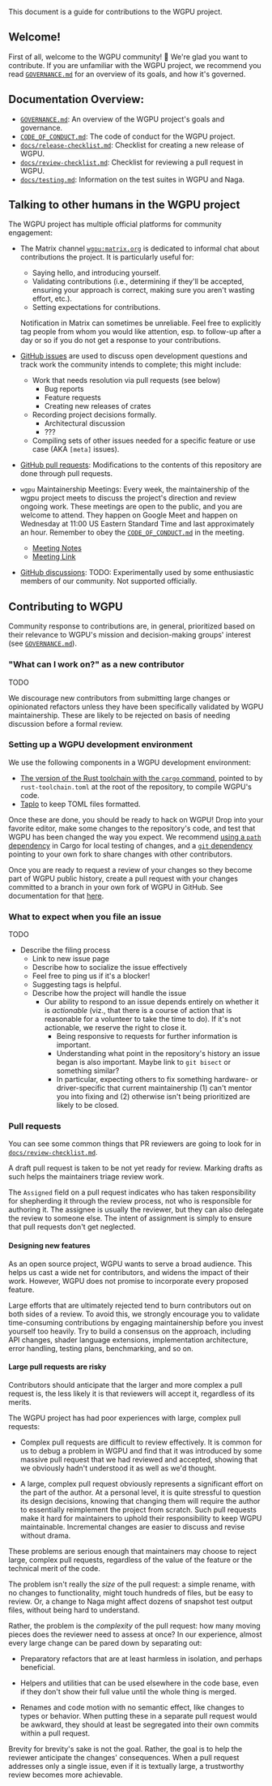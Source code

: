 This document is a guide for contributions to the WGPU project.

## Welcome!

First of all, welcome to the WGPU community! 👋 We're glad you want to
contribute. If you are unfamiliar with the WGPU project, we recommend you read
[`GOVERNANCE.md`] for an overview of its goals, and how it's governed.

## Documentation Overview:

- [`GOVERNANCE.md`]: An overview of the WGPU project's goals and governance.
- [`CODE_OF_CONDUCT.md`]: The code of conduct for the WGPU project.
- [`docs/release-checklist.md`]: Checklist for creating a new release of WGPU.
- [`docs/review-checklist.md`]: Checklist for reviewing a pull request in WGPU.
- [`docs/testing.md`]: Information on the test suites in WGPU and Naga.

[`GOVERNANCE.md`]: ./GOVERNANCE.md
[`CODE_OF_CONDUCT.md`]: ./CODE_OF_CONDUCT.md
[`docs/release-checklist.md`]: ./docs/release-checklist.md
[`docs/review-checklist.md`]: ./docs/review-checklist.md
[`docs/testing.md`]: ./docs/testing.md

## Talking to other humans in the WGPU project

The WGPU project has multiple official platforms for community engagement:

- The Matrix channel [`wgpu:matrix.org`](https://matrix.to/#/#wgpu:matrix.org)
  is dedicated to informal chat about contributions the project. It is
  particularly useful for:

  - Saying hello, and introducing yourself.
  - Validating contributions (i.e., determining if they'll be accepted,
    ensuring your approach is correct, making sure you aren't wasting effort,
    etc.).
  - Setting expectations for contributions.

  Notification in Matrix can sometimes be unreliable. Feel free to explicitly
  tag people from whom you would like attention, esp. to follow-up after a day
  or so if you do not get a response to your contributions.

- [GitHub issues] are used to discuss open development questions and track work
  the community intends to complete; this might include:

  - Work that needs resolution via pull requests (see below)
    - Bug reports
    - Feature requests
    - Creating new releases of crates
  - Recording project decisions formally.
    - Architectural discussion
    - ???
  - Compiling sets of other issues needed for a specific feature or use case
    (AKA `[meta]` issues).

- [GitHub pull requests]: Modifications to the contents of this repository are
  done through pull requests.
- `wgpu` Maintainership Meetings: Every week, the maintainership of the wgpu
  project meets to discuss the project's direction and review ongoing work.
  These meetings are open to the public, and you are welcome to attend. They
  happen on Google Meet and happen on Wednesday at 11:00 US Eastern Standard
  Time and last approximately an hour. Remember to obey the
  [`CODE_OF_CONDUCT.md`] in the meeting.

  - [Meeting Notes]
  - [Meeting Link]
- [GitHub discussions]: TODO: Experimentally used by some enthusiastic members
  of our community. Not supported officially.
  

[GitHub discussions]: https://github.com/gfx-rs/wgpu/discussions
[GitHub issues]: https://github.com/gfx-rs/wgpu/issues
[GitHub pull requests]: https://github.com/gfx-rs/wgpu/pulls
[Meeting Notes]: https://docs.google.com/document/d/1Z3qjy3m7eAYaTsh2n-iKxLV4Hjc6wZxgukzdQOgVH1c/edit?usp=sharing
[Meeting Link]: https://meet.google.com/ubo-ztcw-gwf
[`CODE_OF_CONDUCT.md`]: ./CODE_OF_CONDUCT.md

## Contributing to WGPU

Community response to contributions are, in general, prioritized based on their
relevance to WGPU's mission and decision-making groups' interest (see
[`GOVERNANCE.md`]).

### "What can I work on?" as a new contributor

TODO

We discourage new contributors from submitting large changes or opinionated
refactors unless they have been specifically validated by WGPU maintainership.
These are likely to be rejected on basis of needing discussion before a formal
review.

### Setting up a WGPU development environment

We use the following components in a WGPU development environment:

- [The version of the Rust toolchain with the `cargo` command][install-rust],
  pointed to by `rust-toolchain.toml` at the root of the repository, to compile
  WGPU's code.
- [Taplo](https://taplo.tamasfe.dev/) to keep TOML files formatted.

Once these are done, you should be ready to hack on WGPU! Drop into your
favorite editor, make some changes to the repository's code, and test that WGPU
has been changed the way you expect. We recommend
[using a `path` dependency][path-deps] in Cargo for local testing of changes,
and a [`git` dependency][git-deps] pointing to your own fork to share changes
with other contributors.

Once you are ready to request a review of your changes so they become part of
WGPU public history, create a pull request with your changes committed to a
branch in your own fork of WGPU in GitHub. See documentation for that
[here](https://docs.github.com/en/pull-requests/collaborating-with-pull-requests/proposing-changes-to-your-work-with-pull-requests/creating-a-pull-request-from-a-fork).

[install-rust]: https://www.rust-lang.org/tools/install
[path-deps]: https://doc.rust-lang.org/cargo/reference/specifying-dependencies.html#specifying-path-dependencies
[git-deps]: https://doc.rust-lang.org/cargo/reference/specifying-dependencies.html#specifying-dependencies-from-git-repositories

### What to expect when you file an issue

TODO

- Describe the filing process
  - Link to new issue page
  - Describe how to socialize the issue effectively
  - Feel free to ping us if it's a blocker!
  - Suggesting tags is helpful.
  - Describe how the project will handle the issue
    - Our ability to respond to an issue depends entirely on whether it is
      _actionable_ (viz., that there is a course of action that is reasonable
      for a volunteer to take the time to do). If it's not actionable, we
      reserve the right to close it.
      - Being responsive to requests for further information is important.
      - Understanding what point in the repository's history an issue began is
        also important. Maybe link to `git bisect` or something similar?
      - In particular, expecting others to fix something hardware- or
        driver-specific that current maintainership (1) can't mentor you
        into fixing and (2) otherwise isn't being prioritized are likely to
        be closed.

### Pull requests

You can see some common things that PR reviewers are going to look for in
[`docs/review-checklist.md`].

A draft pull request is taken to be not yet ready for review. Marking
drafts as such helps the maintainers triage review work.

The `Assigned` field on a pull request indicates who has taken
responsibility for shepherding it through the review process, not who
is responsible for authoring it. The assignee is usually the reviewer,
but they can also delegate the review to someone else. The intent of
assignment is simply to ensure that pull requests don't get neglected.

#### Designing new features

As an open source project, WGPU wants to serve a broad audience. This
helps us cast a wide net for contributors, and widens the impact of
their work. However, WGPU does not promise to incorporate every
proposed feature.

Large efforts that are ultimately rejected tend to burn contributors
out on both sides of a review. To avoid this, we strongly encourage
you to validate time-consuming contributions by engaging
maintainership before you invest yourself too heavily. Try to build a
consensus on the approach, including API changes, shader language
extensions, implementation architecture, error handling, testing
plans, benchmarking, and so on.

#### Large pull requests are risky

Contributors should anticipate that the larger and more complex a pull
request is, the less likely it is that reviewers will accept it,
regardless of its merits.

The WGPU project has had poor experiences with large, complex pull
requests:

- Complex pull requests are difficult to review effectively. It is
  common for us to debug a problem in WGPU and find that it was
  introduced by some massive pull request that we had reviewed and
  accepted, showing that we obviously hadn't understood it as well as
  we'd thought.

- A large, complex pull request obviously represents a significant
  effort on the part of the author. At a personal level, it is quite
  stressful to question its design decisions, knowing that changing
  them will require the author to essentially reimplement the project
  from scratch. Such pull requests make it hard for maintainers to
  uphold their responsibility to keep WGPU maintainable. Incremental
  changes are easier to discuss and revise without drama.

These problems are serious enough that maintainers may choose to
reject large, complex pull requests, regardless of the value of the
feature or the technical merit of the code.

The problem isn't really the *size* of the pull request: a simple
rename, with no changes to functionality, might touch hundreds of
files, but be easy to review. Or, a change to Naga might affect dozens
of snapshot test output files, without being hard to understand.

Rather, the problem is the *complexity* of the pull request: how many
moving pieces does the reviewer need to assess at once? In our
experience, almost every large change can be pared down by separating
out:

- Preparatory refactors that are at least harmless in isolation, and
  perhaps beneficial.

- Helpers and utilities that can be used elsewhere in the code base,
  even if they don't show their full value until the whole thing is
  merged.
  
- Renames and code motion with no semantic effect, like changes to
  types or behavior. When putting these in a separate pull request
  would be awkward, they should at least be segregated into their own
  commits within a pull request.

Brevity for brevity's sake is not the goal. Rather, the goal is to
help the reviewer anticipate the changes' consequences. When a pull
request addresses only a single issue, even if it is textually large,
a trustworthy review becomes more achievable.
